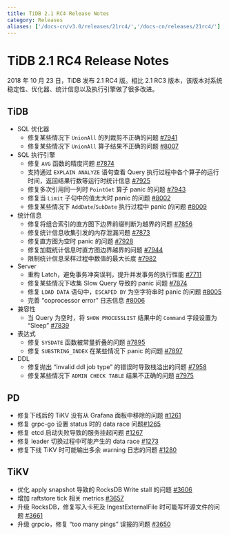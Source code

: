 ```yaml
---
title: TiDB 2.1 RC4 Release Notes
category: Releases
aliases: ['/docs-cn/v3.0/releases/21rc4/','/docs-cn/releases/21rc4/']
---
```


# TiDB 2.1 RC4 Release Notes

2018 年 10 月 23 日，TiDB 发布 2.1 RC4 版。相比 2.1 RC3 版本，该版本对系统稳定性、优化器、统计信息以及执行引擎做了很多改进。

## TiDB

+ SQL 优化器
    - 修复某些情况下 `UnionAll` 的列裁剪不正确的问题 [#7941](https://github.com/pingcap/tidb/pull/7941)
    - 修复某些情况下 `UnionAll` 算子结果不正确的问题 [#8007](https://github.com/pingcap/tidb/pull/8007)
+ SQL 执行引擎
    - 修复 `AVG` 函数的精度问题 [#7874](https://github.com/pingcap/tidb/pull/7874)
    - 支持通过 `EXPLAIN ANALYZE` 语句查看 Query 执行过程中各个算子的运行时间，返回结果行数等运行时统计信息 [#7925](https://github.com/pingcap/tidb/pull/7925)
    - 修复多次引用同一列时 `PointGet` 算子 panic 的问题 [#7943](https://github.com/pingcap/tidb/pull/7943)
    - 修复当 `Limit` 子句中的值太大时 panic 的问题 [#8002](https://github.com/pingcap/tidb/pull/8002)
    - 修复某些情况下 `AddDate`/`SubDate` 执行过程中 panic 的问题 [#8009](https://github.com/pingcap/tidb/pull/8009)
+ 统计信息
    - 修复将组合索引的直方图下边界前缀判断为越界的问题 [#7856](https://github.com/pingcap/tidb/pull/7856)
    - 修复统计信息收集引发的内存泄漏问题 [#7873](https://github.com/pingcap/tidb/pull/7873)
    - 修复直方图为空时 panic 的问题 [#7928](https://github.com/pingcap/tidb/pull/7928)
    - 修复加载统计信息时直方图边界越界的问题 [#7944](https://github.com/pingcap/tidb/pull/7944)
    - 限制统计信息采样过程中数值的最大长度 [#7982](https://github.com/pingcap/tidb/pull/7982)
+ Server
    - 重构 Latch，避免事务冲突误判，提升并发事务的执行性能 [#7711](https://github.com/pingcap/tidb/pull/7711)
    - 修复某些情况下收集 Slow Query 导致的 panic 问题 [#7874](https://github.com/pingcap/tidb/pull/7847)
    - 修复 `LOAD DATA` 语句中，`ESCAPED BY` 为空字符串时 panic 的问题 [#8005](https://github.com/pingcap/tidb/pull/8005)
    - 完善 “coprocessor error” 日志信息 [#8006](https://github.com/pingcap/tidb/pull/8006)
+ 兼容性
    - 当 Query 为空时，将 `SHOW PROCESSLIST` 结果中的 `Command` 字段设置为 “Sleep” [#7839](https://github.com/pingcap/tidb/pull/7839)
+ 表达式
    - 修复 `SYSDATE` 函数被常量折叠的问题 [#7895](https://github.com/pingcap/tidb/pull/7895)
    - 修复 `SUBSTRING_INDEX` 在某些情况下 panic 的问题 [#7897](https://github.com/pingcap/tidb/pull/7897)
+ DDL
    - 修复抛出 “invalid ddl job type” 的错误时导致栈溢出的问题 [#7958](https://github.com/pingcap/tidb/pull/7958)
    - 修复某些情况下 `ADMIN CHECK TABLE` 结果不正确的问题 [#7975](https://github.com/pingcap/tidb/pull/7975)

## PD

- 修复下线后的 TiKV 没有从 Grafana 面板中移除的问题 [#1261](https://github.com/pingcap/pd/pull/1261)
- 修复 grpc-go 设置 status 时的 data race 问题[#1265](https://github.com/pingcap/pd/pull/1265)
- 修复 etcd 启动失败导致的服务挂起问题 [#1267](https://github.com/pingcap/pd/pull/1267)
- 修复 leader 切换过程中可能产生的 data race [#1273](https://github.com/pingcap/pd/pull/1273)
- 修复下线 TiKV 时可能输出多余 warning 日志的问题 [#1280](https://github.com/pingcap/pd/pull/1273)

## TiKV

- 优化 apply snapshot 导致的 RocksDB Write stall 的问题 [#3606](https://github.com/tikv/tikv/pull/3606)
- 增加 raftstore tick 相关 metrics [#3657](https://github.com/tikv/tikv/pull/3657)
- 升级 RocksDB，修复写入卡死及 IngestExternalFile 时可能写坏源文件的问题 [#3661](https://github.com/tikv/tikv/pull/3661)
- 升级 grpcio，修复 “too many pings” 误报的问题 [#3650](https://github.com/tikv/tikv/pull/3650)
